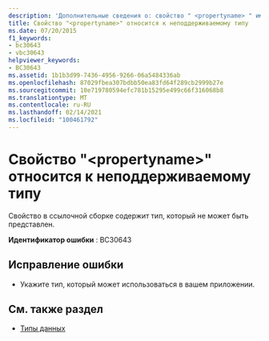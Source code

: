 ```yaml
---
description: 'Дополнительные сведения о: свойство " <propertyname> " имеет неподдерживаемый тип'
title: Свойство "<propertyname>" относится к неподдерживаемому типу
ms.date: 07/20/2015
f1_keywords:
- bc30643
- vbc30643
helpviewer_keywords:
- BC30643
ms.assetid: 1b1b3d99-7436-4956-9266-06a5484336ab
ms.openlocfilehash: 87029fbea307bdbb50ea83fd64f289cb2999b27e
ms.sourcegitcommit: 10e719780594efc781b15295e499c66f316068b8
ms.translationtype: MT
ms.contentlocale: ru-RU
ms.lasthandoff: 02/14/2021
ms.locfileid: "100461792"
---
```

# <a name="property-propertyname-is-of-an-unsupported-type"></a>Свойство "\<propertyname>" относится к неподдерживаемому типу

Свойство в ссылочной сборке содержит тип, который не может быть представлен.  
  
 **Идентификатор ошибки** : BC30643  
  
## <a name="to-correct-this-error"></a>Исправление ошибки  
  
- Укажите тип, который может использоваться в вашем приложении.  
  
## <a name="see-also"></a>См. также раздел

- [Типы данных](../programming-guide/language-features/data-types/index.md)
